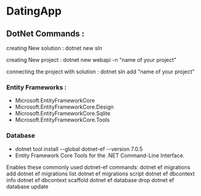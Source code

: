 # DatingApp

## DotNet Commands :

creating New solution : dotnet new sln

creating New project : dotnet new webapi -n "name of your project"

connecting the project with solution : dotnet sln add "name of your project"

### Entity Frameworks :

- Microsoft.EntityFrameworkCore
- Microsoft.EntityFrameworkCore.Design
- Microsoft.EntityFrameworkCore.Sqlite
- Microsoft.EntityFrameworkCore.Tools

### Database

- dotnet tool install --global dotnet-ef --version 7.0.5
- Entity Framework Core Tools for the .NET Command-Line Interface.

Enables these commonly used dotnet-ef commands:
dotnet ef migrations add
dotnet ef migrations list
dotnet ef migrations script
dotnet ef dbcontext info
dotnet ef dbcontext scaffold
dotnet ef database drop
dotnet ef database update
